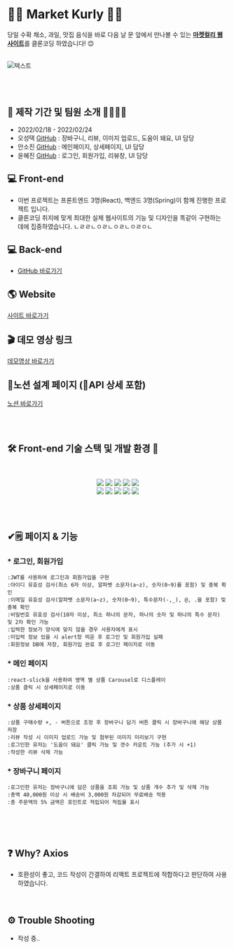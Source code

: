 👨‍🌾 Market Kurly 👩‍🌾
=============
당일 수확 채소, 과일, 맛집 음식을 바로 다음 날 문 앞에서 만나볼 수 있는 <b>[마켓컬리 웹사이트](https://www.kurly.com/shop/main/index.php)</b>를 클론코딩 하였습니다! 😊
<br><br>

![텍스트](https://media.vlpt.us/images/hyejin4169/post/025ab154-d1b9-4035-9f50-721dbb99c800/%E1%84%89%E1%85%B3%E1%84%8F%E1%85%B3%E1%84%85%E1%85%B5%E1%86%AB%E1%84%89%E1%85%A3%E1%86%BA%202022-02-24%20%E1%84%8B%E1%85%A9%E1%84%92%E1%85%AE%2011.24.19.png)<br><br><br><br>
## 📆 제작 기간 및 팀원 소개 👨‍💻👩‍💻
- 2022/02/18 - 2022/02/24
- 오성택 [GitHub](https://github.com/nevergettingold) : 장바구니, 리뷰, 이미지 업로드, 도움이 돼요, UI 담당
- 안소진 [GitHub](https://github.com/sojin0106) : 메인페이지, 상세페이지, UI 담당
- 윤혜진 [GitHub](https://github.com/hyejin4169) : 로그인, 회원가입, 리뷰창, UI 담당

## 💻 Front-end
- 이번 프로젝트는 프론트엔드 3명(React), 백엔드 3명(Spring)이 함께 진행한 프로젝트 입니다.
- 클론코딩 취지에 맞게 최대한 실제 웹사이트의 기능 및 디자인을 똑같이 구현하는 데에 집중하였습니다.
ㄴㄹㄹㄴㅇㄹㄴㅇㄹㄴㅇㄹㅇㄴ
## 💻 Back-end
- [GitHub 바로가기](https://github.com/kyungwoon/kurly-clone)

## 🌎 Website
[사이트 바로가기](http://react-spring-marketkurly-clone.s3-website.ap-northeast-2.amazonaws.com/)

## 🎬 데모 영상 링크
[데모영상 바로가기](https://youtu.be/CKtrtcF3CiU)

## 📝노션 설계 페이지 (🔗API 상세 포함)
[노션 바로가기](https://calico-millennium-b6c.notion.site/99-Week-07-4-81afed7b6c3d4380b9eaed8eacc2ed9e)

<br><br>
## 🛠 Front-end 기술 스택 및 개발 환경 🔨
<br>
<p align="center">
<img src="https://img.shields.io/badge/javascript-F7DF1E?style=for-the-badge&logo=javascript&logoColor=black">
<img src="https://img.shields.io/badge/html5-E34F26?style=for-the-badge&logo=html5&logoColor=white">
<img src="https://img.shields.io/badge/css-1572B6?style=for-the-badge&logo=css3&logoColor=white">
<img src="https://img.shields.io/badge/react-61DAFB?style=for-the-badge&logo=react&logoColor=black">
<img src="https://img.shields.io/badge/redux-764ABC?style=for-the-badge&logo=react&logoColor=black">
 </br>
<img src="https://img.shields.io/badge/axios-007CE2?style=for-the-badge&logo=axios&logoColor=white">
<img src="https://img.shields.io/badge/reactrouterdom-375BD2?style=for-the-badge&logo=reactrouterdom&logoColor=white">
<img src="https://img.shields.io/badge/styledcomponents-181717?style=for-the-badge&logo=styledcomponents&logoColor=white">
<img src="https://img.shields.io/badge/amazonaws-232F3E?style=for-the-badge&logo=amazonaws&logoColor=white">
<img src="https://img.shields.io/badge/github-181717?style=for-the-badge&logo=github&logoColor=white">


 <br><br>
 
## ✔🗒️ 페이지 & 기능
### * 로그인, 회원가입
    :JWT를 사용하여 로그인과 회원가입을 구현
    :아이디 유효성 검사(최소 6자 이상, 알파벳 소문자(a~z), 숫자(0~9)를 포함) 및 중복 확인
    :이메일 유효성 검사(알파벳 소문자(a~z), 숫자(0~9), 특수문자(-,_), @, .을 포함) 및 중복 확인
    :비밀번호 유효성 검사(10자 이상, 최소 하나의 문자, 하나의 숫자 및 하나의 특수 문자) 및 2차 확인 가능
    :입력한 정보가 양식에 맞지 않을 경우 사용자에게 표시
    :미입력 정보 있을 시 alert창 띄운 후 로그인 및 회원가입 실패
    :회원정보 DB에 저장, 회원가입 완료 후 로그인 페이지로 이동
### * 메인 페이지
    :react-slick을 사용하여 영역 별 상품 Carousel로 디스플레이
    :상품 클릭 시 상세페이지로 이동
### * 상품 상세페이지
    :상품 구매수량 +, - 버튼으로 조정 후 장바구니 담기 버튼 클릭 시 장바구니에 해당 상품 저장 
    :리뷰 작성 시 이미지 업로드 가능 및 첨부된 이미지 미리보기 구현
    :로그인한 유저는 '도움이 돼요' 클릭 가능 및 갯수 카운트 가능 (추가 시 +1)
    :작성한 리뷰 삭제 가능
### * 장바구니 페이지
    :로그인한 유저는 장바구니에 담은 상품을 조회 가능 및 상품 개수 추가 및 삭제 가능
    :총액 40,000원 이상 시 배송비 3,000원 차감되어 무료배송 적용
    :총 주문액의 5% 금액은 포인트로 적립되어 적립율 표시
<br><br><br>

## **❓ Why? Axios**

- 호환성이 좋고, 코드 작성이 간결하여 리액트 프로젝트에 적합하다고 판단하여 사용하였습니다.
<br><br><br>
## **⚙️ Trouble Shooting**

- 작성 중..
